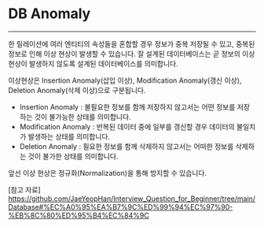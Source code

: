 # DB Anomaly
<hr>

한 릴레이션에 여러 엔티티의 속성들을 혼합할 경우 정보가 중복 저장될 수 있고, 중복된 정보로 인해 이상 현상이 발생할 수 있습니다. 잘 설계된 데이터베이스는 곧 정보의 이상현상이 발생하지 않도록 설계된 데이터베이스를 의미합니다.

이상현상은  Insertion Anomaly(삽입 이상), Modification Anomaly(갱신 이상), Deletion Anomaly(삭제 이상)으로 구분됩니다.

- Insertion Anomaly : 불필요한 정보를 함께 저장하지 않고서는 어떤 정보를 저장하는 것이 불가능한 상태를 의미합니다.  
- Modification Anomaly : 반복된 데이터 중에 일부를 갱신할 경우 데이터의 불일치가 발생하는 상태를 의미합니다.
- Deletion Anomaly : 필요한 정보를 함께 삭제하지 않고서는 어떠한 정보를 삭제하는 것이 불가한 상태를 의미합니다.

앞선 이상 현상은 정규화(Normalization)을 통해 방지할 수 있습니다. 

[참고 자료]
https://github.com/JaeYeopHan/Interview_Question_for_Beginner/tree/main/Database#%EC%A0%95%EA%B7%9C%ED%99%94%EC%97%90-%EB%8C%80%ED%95%B4%EC%84%9C